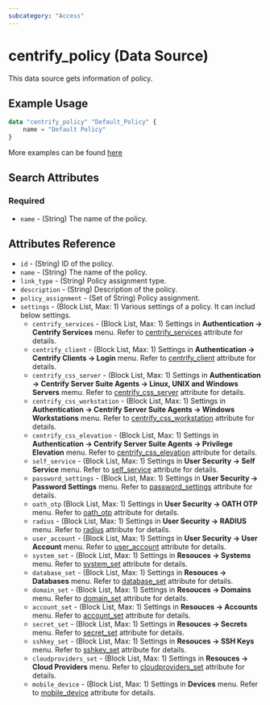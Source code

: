 ```yaml
---
subcategory: "Access"
---
```


# centrify_policy (Data Source)

This data source gets information of policy.

## Example Usage

```terraform
data "centrify_policy" "Default_Policy" {
    name = "Default Policy"
}
```

More examples can be found [here](https://github.com/marcozj/terraform-provider-centrify/blob/main/examples/centrify_policy/policyorder.tf)

## Search Attributes

### Required

- `name` - (String) The name of the policy.

## Attributes Reference

- `id` - (String) ID of the policy.
- `name` - (String) The name of the policy.
- `link_type` - (String) Policy assignment type.
- `description` - (String) Description of the policy.
- `policy_assignment` - (Set of String) Policy assignment.
- `settings` - (Block List, Max: 1) Various settings of a policy. It can includ below settings.
  - `centrify_services` - (Block List, Max: 1) Settings in **Authentication -> Centrify Services** menu. Refer to [centrify_services](./policy_centrify_services.md) attribute for details.
  - `centrify_client` - (Block List, Max: 1) Settings in **Authentication -> Centrify Clients -> Login** menu. Refer to [centrify_client](./policy_centrify_client.md) attribute for details.
  - `centrify_css_server` - (Block List, Max: 1) Settings in **Authentication -> Centrify Server Suite Agents -> Linux, UNIX and Windows Servers** memu. Refer to [centrify_css_server](./policy_centrify_css_server.md) attribute for details.
  - `centrify_css_workstation` - (Block List, Max: 1) Settings in **Authentication -> Centrify Server Suite Agents -> Windows Workstations** menu. Refer to [centrify_css_workstation](./policy_centrify_css_workstation.md) attribute for details.
  - `centrify_css_elevation` - (Block List, Max: 1) Settings in **Authentication -> Centrify Server Suite Agents -> Privilege Elevation** menu. Refer to [centrify_css_elevation](./policy_centrify_css_elevation.md) attribute for details.
  - `self_service` - (Block List, Max: 1) Settings in **User Security -> Self Service** menu. Refer to [self_service](./policy_self_service.md) attribute for details.
  - `password_settings` - (Block List, Max: 1) Settings in **User Security -> Password Settings** menu. Refer to [password_settings](./policy_password_settings.md) attribute for details.
  - `oath_otp` (Block List, Max: 1) Settings in **User Security -> OATH OTP** menu. Refer to [oath_otp](./policy_oath_otp.md) attribute for details.
  - `radius` - (Block List, Max: 1) Settings in **User Security -> RADIUS** menu. Refer to [radius](./policy_radius.md) attribute for details.
  - `user_account` - (Block List, Max: 1) Settings in **User Security -> User Account** menu. Refer to [user_account](./policy_user_account.md) attribute for details.
  - `system_set` - (Block List, Max: 1) Settings in **Resouces -> Systems** menu. Refer to [system_set](./policy_system_set.md) attribute for details.
  - `database_set` - (Block List, Max: 1) Settings in **Resouces -> Databases** menu. Refer to [database_set](./policy_database_set.md) attribute for details.
  - `domain_set` - (Block List, Max: 1) Settings in **Resouces -> Domains** menu. Refer to [domain_set](./policy_domain_set.md) attribute for details.
  - `account_set` - (Block List, Max: 1) Settings in **Resouces -> Accounts** menu. Refer to [account_set](./policy_account_set.md) attribute for details.
  - `secret_set` - (Block List, Max: 1) Settings in **Resouces -> Secrets** menu. Refer to [secret_set](./policy_secret_set.md) attribute for details.
  - `sshkey_set` - (Block List, Max: 1) Settings in **Resouces -> SSH Keys** menu. Refer to [sshkey_set](./policy_sshkey_set.md) attribute for details.
  - `cloudproviders_set` - (Block List, Max: 1) Settings in **Resouces -> Cloud Providers** menu. Refer to [cloudproviders_set](./policy_cloudproviders_set.md) attribute for details.
  - `mobile_device` - (Block List, Max: 1) Settings in **Devices** menu. Refer to [mobile_device](./policy_mobile_device.md) attribute for details.
